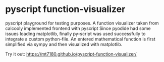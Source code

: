 # pyscript function-visualizer
pyscript playground for testing purposes. 
A function visualizer taken from calcooly implemented frontend with pyscript
Since pyodide had some issues loading matplotlib, finally py-script was used successfully to integrate a custom python-file. An entered mathematical function is first simplified via sympy and then visualized with matplotlib.

Try it out: https://mt7180.github.io/pyscript-function-visualizer/